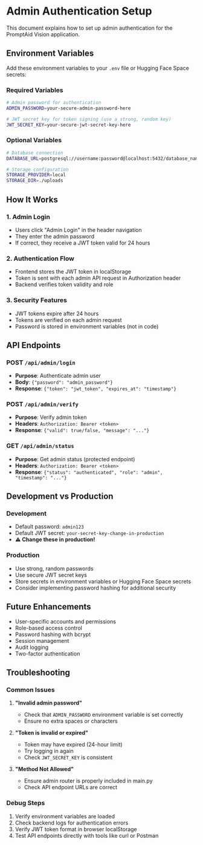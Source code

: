 # Admin Authentication Setup

This document explains how to set up admin authentication for the PromptAid Vision application.

## Environment Variables

Add these environment variables to your `.env` file or Hugging Face Space secrets:

### Required Variables

```bash
# Admin password for authentication
ADMIN_PASSWORD=your-secure-admin-password-here

# JWT secret key for token signing (use a strong, random key)
JWT_SECRET_KEY=your-secure-jwt-secret-key-here
```

### Optional Variables

```bash
# Database connection
DATABASE_URL=postgresql://username:password@localhost:5432/database_name

# Storage configuration
STORAGE_PROVIDER=local
STORAGE_DIR=./uploads
```

## How It Works

### 1. Admin Login
- Users click "Admin Login" in the header navigation
- They enter the admin password
- If correct, they receive a JWT token valid for 24 hours

### 2. Authentication Flow
- Frontend stores the JWT token in localStorage
- Token is sent with each admin API request in Authorization header
- Backend verifies token validity and role

### 3. Security Features
- JWT tokens expire after 24 hours
- Tokens are verified on each admin request
- Password is stored in environment variables (not in code)

## API Endpoints

### POST `/api/admin/login`
- **Purpose**: Authenticate admin user
- **Body**: `{"password": "admin_password"}`
- **Response**: `{"token": "jwt_token", "expires_at": "timestamp"}`

### POST `/api/admin/verify`
- **Purpose**: Verify admin token
- **Headers**: `Authorization: Bearer <token>`
- **Response**: `{"valid": true/false, "message": "..."}`

### GET `/api/admin/status`
- **Purpose**: Get admin status (protected endpoint)
- **Headers**: `Authorization: Bearer <token>`
- **Response**: `{"status": "authenticated", "role": "admin", "timestamp": "..."}`

## Development vs Production

### Development
- Default password: `admin123`
- Default JWT secret: `your-secret-key-change-in-production`
- **⚠️ Change these in production!**

### Production
- Use strong, random passwords
- Use secure JWT secret keys
- Store secrets in environment variables or Hugging Face Space secrets
- Consider implementing password hashing for additional security

## Future Enhancements

- User-specific accounts and permissions
- Role-based access control
- Password hashing with bcrypt
- Session management
- Audit logging
- Two-factor authentication

## Troubleshooting

### Common Issues

1. **"Invalid admin password"**
   - Check that `ADMIN_PASSWORD` environment variable is set correctly
   - Ensure no extra spaces or characters

2. **"Token is invalid or expired"**
   - Token may have expired (24-hour limit)
   - Try logging in again
   - Check `JWT_SECRET_KEY` is consistent

3. **"Method Not Allowed"**
   - Ensure admin router is properly included in main.py
   - Check API endpoint URLs are correct

### Debug Steps

1. Verify environment variables are loaded
2. Check backend logs for authentication errors
3. Verify JWT token format in browser localStorage
4. Test API endpoints directly with tools like curl or Postman
